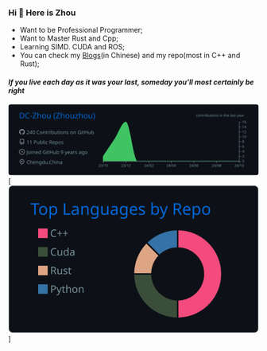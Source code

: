 ### Hi 👋 Here is Zhou

* Want to be Professional Programmer;
* Want to Master Rust and Cpp;
* Learning SIMD. CUDA and ROS;
* You can check my [Blogs](https://github.com/DC-Zhou/MyBlogs)(in Chinese) and my repo(most in C++ and Rust);

####         _If you live each day as it was your last, someday you'll most certainly be right_

[![](https://raw.githubusercontent.com/DC-Zhou/DC-Zhou/main/profile-summary-card-output/github_dark/0-profile-details.svg)](https://github.com/vn7n24fzkq/github-profile-summary-cards)
[![](https://raw.githubusercontent.com/DC-Zhou/DC-Zhou/main/profile-summary-card-output/github_dark/1-repos-per-language.svg)]
